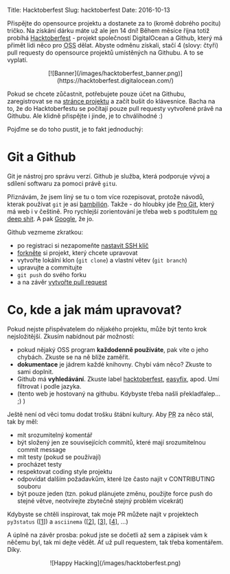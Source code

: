 Title: Hacktoberfest 
Slug: hacktoberfest
Date: 2016-10-13

Přispějte do opensource projektu a dostanete za to (kromě dobrého pocitu) tričko. Na získání dárku máte už ale jen 14 dní! Během měsíce října totiž probíhá [Hacktoberfest](https://hacktoberfest.digitalocean.com/) - projekt společností DigitalOcean a Github, který má přimět lidi něco pro <abbr title="OpenSouce Software">OSS</abbr> dělat. Abyste odměnu získali, stačí 4 (slovy: čtyři) pull requesty do opensource projektů umístěných na Githubu. A to se vyplatí.

<center>
[![Banner](/images/hacktoberfest_banner.png)](https://hacktoberfest.digitalocean.com/)
</center>

Pokud se chcete zůčastnit, potřebujete pouze účet na Githubu, zaregistrovat se na [stránce projektu](https://hacktoberfest.digitalocean.com) a začít bušit do klávesnice. Bacha na to, že do Hacktoberfestu se počítají pouze pull requesty vytvořené právě na Githubu. Ale klidně přispějte i jinde, je to chválihodné :)

Pojďme se do toho pustit, je to fakt jednoduchý:

Git a Github
===

Git je nástroj pro správu verzí. Github je služba, která podporuje vývoj a sdílení softwaru za pomoci právě `git`u.

Přiznávám, že jsem líný se tu o tom více rozepisovat, protože návodů, kterak používat `git` je asi [bambilión](http://necyklopedie.wikia.com/wiki/Bambilion). Takže - do hloubky jde [Pro Git](https://git-scm.com/book/cs/v1), který má web i v češtině. Pro rychlejší zorientování je třeba web s podtitulem [no deep shit](http://rogerdudler.github.io/git-guide/). A pak [Google](http://lmgtfy.com/?q=how+to+git), že jo.

Github vezmeme zkratkou:

* po registraci si nezapomeňte [nastavit SSH klíč](https://help.github.com/articles/adding-a-new-ssh-key-to-your-github-account/)
* [forkněte](https://help.github.com/articles/fork-a-repo/) si projekt, který chcete upravovat
* vytvořte lokální klon (`git clone`) a vlastní větev (`git branch`)
* upravujte a commitujte
* `git push` do svého forku
* a na závěr [vytvořte pull request](https://help.github.com/articles/creating-a-pull-request/)

Co, kde a jak mám upravovat?
====

Pokud nejste přispěvatelem do nějakého projektu, může být tento krok nejsložitější. Zkusím nabídnout pár možností:

* pokud nějaký OSS program **každodenně používáte**, pak víte o jeho chybách. Zkuste se na ně blíže zaměřit.
* **dokumentace** je jádrem každé knihovny. Chybí vám něco? Zkuste to sami doplnit.
* Github má **vyhledávání**. Zkuste label [hacktoberfest](https://github.com/search?l=&q=state%3Aopen+label%3Ahacktoberfest&ref=advsearch&type=Issues&utf8=%E2%9C%93), [easyfix](https://github.com/search?utf8=%E2%9C%93&q=state%3Aopen+label%3Aeasyfix&type=Issues&ref=searchresults), apod. Umí filtrovat i podle jazyka.
* (tento web je hostovaný na githubu. Kdybyste třeba našli překladfalep... ;) )

Ještě není od věci tomu dodat trošku štábní kultury. Aby <abbr title="Pull Request">PR</abbr> za něco stál, tak by měl:

* mít srozumitelný komentář
* být složený jen ze souvisejících commitů, které mají srozumitelnou commit message
* mít testy (pokud se používají)
* procházet testy
* respektovat coding style projektu
* odpovídat dalším požadavkům, které lze často najít v CONTRIBUTING souboru
* být pouze jeden (tzn. pokud plánujete změnu, použijte force push do stejné větve, neotvírejte zbytečně stejný problém vícekrát)

Kdybyste se chtěli inspirovat, tak moje PR můžete najít v projektech `py3status` ([[1](https://github.com/ultrabug/py3status/pull/505)]) a `asciinema` ([[2](https://github.com/asciinema/asciinema/pull/180)], [[3](https://github.com/asciinema/asciinema/pull/179)], [[4](https://github.com/asciinema/asciinema/pull/181)], ...)

A úplně na závěr prosba: pokud jste se dočetli až sem a zápisek vám k něčemu byl, tak mi dejte vědět. Ať už pull requestem, tak třeba komentářem. Díky.

<center>
![Happy Hacking](/images/hacktoberfest.png)
</center>
